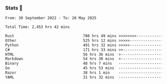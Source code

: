 ### Stats 👋
<!--START_SECTION:waka-->

```txt
From: 30 September 2022 - To: 20 May 2025

Total Time: 2,453 hrs 42 mins

Rust                               780 hrs 49 mins >>>>>>>>-----------------   31.82 %
Other                              525 hrs 12 mins >>>>>--------------------   21.40 %
Python                             491 hrs 32 mins >>>>>--------------------   20.03 %
C#                                 171 hrs 33 mins >>-----------------------   06.99 %
HTML                               56 hrs 36 mins  >------------------------   02.31 %
Markdown                           54 hrs 30 mins  >------------------------   02.22 %
Binary                             48 hrs 7 mins   -------------------------   01.96 %
Go                                 45 hrs 53 mins  -------------------------   01.87 %
Razor                              38 hrs 1 min    -------------------------   01.55 %
YAML                               31 hrs 32 mins  -------------------------   01.29 %
```

<!--END_SECTION:waka-->

<!--
**buhaytza2005/buhaytza2005** is a ✨ _special_ ✨ repository because its `README.md` (this file) appears on your GitHub profile.

Here are some ideas to get you started:

- 🔭 I’m currently working on ...
- 🌱 I’m currently learning ...
- 👯 I’m looking to collaborate on ...
- 🤔 I’m looking for help with ...
- 💬 Ask me about ...
- 📫 How to reach me: ...
- 😄 Pronouns: ...
- ⚡ Fun fact: ...
-->


